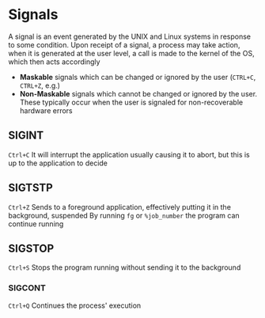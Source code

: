 # Signals
A signal is an event generated by the UNIX and Linux systems in response to some condition. Upon receipt of a signal, a process may take action, when it is generated at the user level, a call is made to the kernel of the OS, which then acts accordingly
* **Maskable** signals which can be changed or ignored by the user (`CTRL+C`, `CTRL+Z`, e.g.)
* **Non-Maskable** signals which cannot be changed or ignored by the user. These typically occur when the user is signaled for non-recoverable hardware errors
## SIGINT
`Ctrl+C`
It will interrupt the application usually causing it to abort, but this is up to the application to decide
## SIGTSTP
`Ctrl+Z`
Sends  to a foreground application, effectively putting it in the background, suspended
By running `fg` or `%job_number` the program can continue running
## SIGSTOP
`Ctrl+S`
Stops the program running without sending it to the background
### SIGCONT
`Ctrl+Q`
Continues the process' execution
<!--stackedit_data:
eyJoaXN0b3J5IjpbMTkxMzE3NDE4Nl19
-->